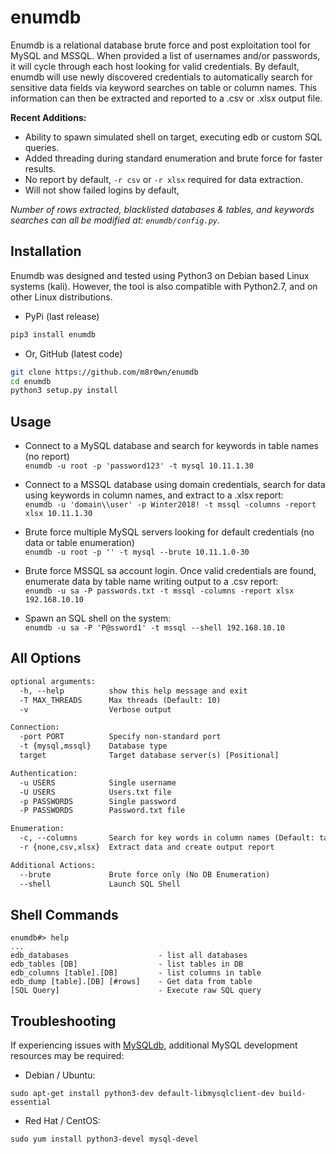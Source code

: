 # enumdb
Enumdb is a relational database brute force and post exploitation tool for MySQL and MSSQL. When provided a list of usernames and/or passwords, it will cycle through each host looking for valid credentials. By default, enumdb will use newly discovered credentials to automatically search for sensitive data fields via keyword searches on table or column names. This information can then be extracted and reported to a .csv or .xlsx output file.

**Recent Additions:**
* Ability to spawn simulated shell on target, executing edb or custom SQL queries.
* Added threading during standard enumeration and brute force for faster results.
* No report by default, ```-r csv``` or ```-r xlsx``` required for data extraction.
* Will not show failed logins by default, 



*Number of rows extracted, blacklisted databases & tables, and keywords searches can all be modified at: ```enumdb/config.py```.*

## Installation
Enumdb was designed and tested using Python3 on Debian based Linux systems (kali). However, the tool is also compatible with Python2.7, and on other Linux distributions.
* PyPi (last release)
```bash
pip3 install enumdb
``````
* Or, GitHub (latest code)
```bash
git clone https://github.com/m8r0wn/enumdb
cd enumdb
python3 setup.py install
``````

## Usage
* Connect to a MySQL database and search for keywords in table names (no report)<br>
```enumdb -u root -p 'password123' -t mysql 10.11.1.30```

* Connect to a MSSQL database using domain credentials, search for data using keywords in column names, and extract to a .xlsx report:<br>
```enumdb -u 'domain\\user' -p Winter2018! -t mssql -columns -report xlsx 10.11.1.30```

* Brute force multiple MySQL servers looking for default credentials (no data or table enumeration)<br>
```enumdb -u root -p '' -t mysql --brute 10.11.1.0-30```

* Brute force MSSQL sa account login. Once valid credentials are found, enumerate data by table name writing output to a .csv report:<br>
```enumdb -u sa -P passwords.txt -t mssql -columns -report xlsx 192.168.10.10```

* Spawn an SQL shell on the system:<br>
```enumdb -u sa -P 'P@ssword1' -t mssql --shell 192.168.10.10```

<!--![enumdb](https://user-images.githubusercontent.com/13889819/54823551-9ae80d00-4c7e-11e9-89e5-3140b793b6d7.gif)-->

## All Options
```html
optional arguments:
  -h, --help          show this help message and exit
  -T MAX_THREADS      Max threads (Default: 10)
  -v                  Verbose output

Connection:
  -port PORT          Specify non-standard port
  -t {mysql,mssql}    Database type
  target              Target database server(s) [Positional]

Authentication:
  -u USERS            Single username
  -U USERS            Users.txt file
  -p PASSWORDS        Single password
  -P PASSWORDS        Password.txt file

Enumeration:
  -c, --columns       Search for key words in column names (Default: table names)
  -r {none,csv,xlsx}  Extract data and create output report

Additional Actions:
  --brute             Brute force only (No DB Enumeration)
  --shell             Launch SQL Shell
```

## Shell Commands
```
enumdb#> help
...
edb_databases                    - list all databases
edb_tables [DB]                  - list tables in DB
edb_columns [table].[DB]         - list columns in table
edb_dump [table].[DB] [#rows]    - Get data from table
[SQL Query]                      - Execute raw SQL query
```

## Troubleshooting
If experiencing issues with [MySQLdb](https://github.com/PyMySQL/mysqlclient-python), additional MySQL development resources may be required:

* Debian / Ubuntu: 
```
sudo apt-get install python3-dev default-libmysqlclient-dev build-essential
```

* Red Hat / CentOS: 
```
sudo yum install python3-devel mysql-devel
```